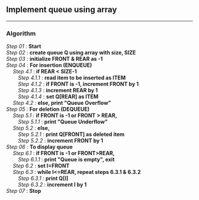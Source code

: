 ## Implement queue using array
---
### Algorithm

*Step 01* : **Start**\
*Step 02* : **create queue Q using array with size, SIZE**\
*Step 03* : **initialize FRONT & REAR as -1**\
*Step 04* : **For insertion (ENQUEUE)**\
&emsp; *Step 4.1* : **if REAR < SIZE-1**\
&emsp;&emsp; *Step 4.1.1* : **read item to be inserted as ITEM**\
&emsp;&emsp; *Step 4.1.2* : **if FRONT is -1, increment FRONT by 1**\
&emsp;&emsp; *Step 4.1.3* : **increment REAR by 1**\
&emsp;&emsp; *Step 4.1.4* : **set Q[REAR] as ITEM**\
&emsp; *Step 4.2* : **else, print "Queue Overflow"**\
*Step 05* : **For deletion (DEQUEUE)**\
&emsp; *Step 5.1* : **if FRONT is -1 or FRONT > REAR,**\
&emsp;&emsp; *Step 5.1.1* : **print "Queue Underflow"**\
&emsp; *Step 5.2* : **else,**\
&emsp;&emsp; *Step 5.2.1* : **print Q[FRONT] as deleted item**\
&emsp;&emsp; *Step 5.2.2* : **increment FRONT by 1**\
*Step 06* : **To display queue**\
&emsp; *Step 6.1* : **if FRONT is -1 or FRONT>REAR,**\
&emsp;&emsp; *Step 6.1.1* : **print "Queue is empty", exit**\
&emsp; *Step 6.2* : **set I=FRONT**\
&emsp; *Step 6.3* : **while I<=REAR, repeat steps 6.3.1 & 6.3.2**\
&emsp;&emsp; *Step 6.3.1* : **print Q[I]**\
&emsp;&emsp; *Step 6.3.2* : **increment I by 1**\
*Step 07* : **Stop**